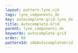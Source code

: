 ```yaml
---
layout: pattern-lyne.njk
tags: lyne_components_de
key: autocomplete-grid-lyne_de
title: Autocomplete-Grid
parent: lyne_components_de
keywords: autocomplete-grid
order: 60
patternId: sbbAutocompleteGrid
---
```

